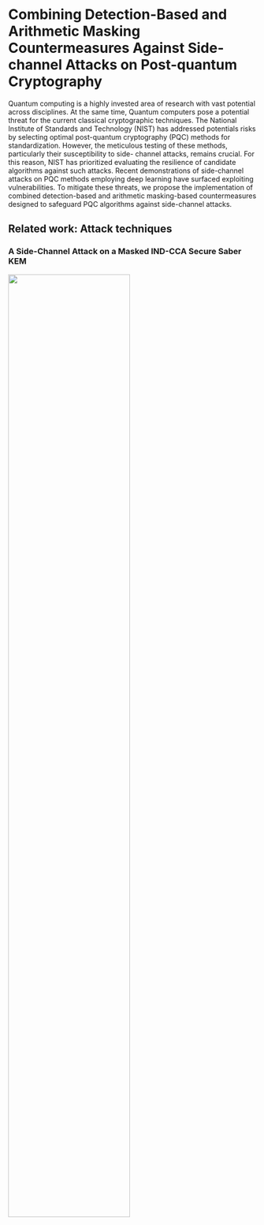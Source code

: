 # Combining Detection-Based and Arithmetic Masking Countermeasures Against Side-channel Attacks on Post-quantum Cryptography

Quantum computing is a highly invested area of research with vast potential across disciplines. At the same time, Quantum computers pose a potential threat for the current classical cryptographic techniques. The National Institute of Standards and Technology (NIST) has addressed potentials risks by selecting optimal post-quantum cryptography (PQC) methods for standardization. However, the meticulous testing of these methods, particularly their susceptibility to side- channel attacks, remains crucial. For this reason, NIST has prioritized evaluating the resilience of candidate algorithms against such attacks. Recent demonstrations of side-channel attacks on PQC methods employing deep learning have surfaced exploiting vulnerabilities. To mitigate these threats, we propose the implementation of combined detection-based and arithmetic masking-based countermeasures designed to safeguard PQC algorithms against side-channel attacks.

## Related work: Attack techniques

<h3 align="left">A Side-Channel Attack on a Masked IND-CCA Secure Saber KEM </h3>

<a href="https://tches.iacr.org/index.php/TCHES/article/view/9079"><img src="https://github.com/user-attachments/assets/a4a28599-dfec-414f-993c-0e674ed34082" style="height: 70%; width:70%;"/></a>
